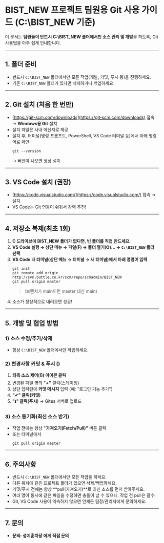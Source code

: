 # BIST_NEW 프로젝트 팀원용 Git 사용 가이드 (C:\BIST_NEW 기준)

이 문서는 **팀원들이 반드시 C:\BIST_NEW 폴더에서만 소스 관리 및 개발**을 하도록, Git 사용법을 아주 쉽게 안내합니다.

---

## 1. 폴더 준비

- 반드시 `C:\BIST_NEW` 폴더에서만 모든 작업(개발, 커밋, 푸시 등)을 진행하세요.
- 기존 `C:\BIST_NEW` 폴더가 있다면 삭제하거나 백업하세요.

---

## 2. Git 설치 (처음 한 번만)

- [https://git-scm.com/downloads](https://git-scm.com/downloads) 접속 → **Windows용 Git** 설치
- 설치 파일은 사내 메신져로 제공
- 설치 후, 터미널(명령 프롬프트, PowerShell, VS Code 터미널 등)에서 아래 명령어로 확인
  ```
  git --version
  ```
  → 버전이 나오면 정상 설치

---

## 3. VS Code 설치 (권장)

- [https://code.visualstudio.com/](https://code.visualstudio.com/) 접속 → 설치
- VS Code는 Git 연동이 쉬워서 강력 추천!

---

## 4. 저장소 복제(최초 1회)

1. **C 드라이브에 BIST_NEW 폴더가 없다면, 빈 폴더를 직접 만드세요.**
2. **VS Code 실행 → 상단 메뉴 → 파일(F) → 폴더 열기(O)... → `C:\BIST_NEW` 폴더 선택**
3. **VS Code 내 터미널(상단 메뉴 → 터미널 → 새 터미널)에서 아래 명령어 입력**
   ```
   git init
   git remote add origin http://svn.buttle.co.kr/scm/repo/scmadmin/BIST_NEW
   git pull origin master
   ```
   > (브랜치가 main이면 master 대신 main)
4. 소스가 정상적으로 내려오면 성공!

---

## 5. 개발 및 협업 방법

### 1) 소스 수정/추가/삭제

- 항상 `C:\BIST_NEW` 폴더에서만 작업하세요.

### 2) 변경사항 커밋 & 푸시 ()

1. **좌측 소스 제어(🔃) 아이콘 클릭**
2. 변경된 파일 옆의 **"+"** 클릭(스테이징)
3. 상단 입력란에 **커밋 메시지** 입력 (예: "로그인 기능 추가")
4. **"✔" 클릭(커밋)**
5. **"⭳" 클릭(푸시)** → Gitea 서버로 업로드

### 3) 소스 동기화(최신 소스 받기)

- 작업 전에는 항상 **"가져오기(Fetch/Pull)"** 버튼 클릭
- 또는 터미널에서
  ```
  git pull origin master
  ```

---

## 6. 주의사항

- 반드시 `C:\BIST_NEW` 폴더에서만 모든 작업을 하세요.
- 다른 위치에 같은 프로젝트 폴더가 있으면 삭제/백업하세요.
- 커밋/푸시 전에는 항상 **pull(가져오기)**로 최신 소스를 먼저 받아주세요.
- 여러 명이 동시에 같은 파일을 수정하면 충돌이 날 수 있으니, 작업 전 pull은 필수!
- Git, VS Code 사용이 익숙하지 않으면 언제든 팀장/관리자에게 문의하세요.

---

## 7. 문의

- **문의: 성지훈차장 에게 직접 문의**

